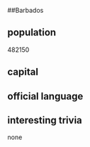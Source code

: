 ##Barbados
## population

482150

## capital

 
## official language


## interesting trivia

none



